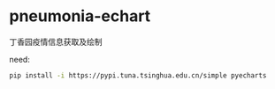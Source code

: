 # pneumonia-echart

丁香园疫情信息获取及绘制

need:

```bash
pip install -i https://pypi.tuna.tsinghua.edu.cn/simple pyecharts
```